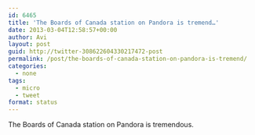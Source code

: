 ```yaml
---
id: 6465
title: 'The Boards of Canada station on Pandora is tremend…'
date: 2013-03-04T12:58:57+00:00
author: Avi
layout: post
guid: http://twitter-308622604330217472-post
permalink: /post/the-boards-of-canada-station-on-pandora-is-tremend/
categories:
  - none
tags:
  - micro
  - tweet
format: status
---
```

The Boards of Canada station on Pandora is tremendous.